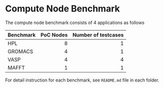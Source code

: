 # Compute Node Benchmark

The compute node benchmark consists of 4 applications as follows

| Benchmark     | PoC Nodes| Number of  testcases |
| ------------- |---------:| ---------:|
| HPL           | 8        | 1         | 
| GROMACS       | 4        | 1         | 
| VASP          | 4        | 4         | 
| MAFFT         | 1        | 1         | 


For detail instruction for each benchmark, see `README.md` file in each folder.

